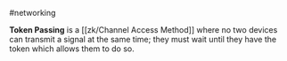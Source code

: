 #networking

**Token Passing** is a [[zk/Channel Access Method]] where no two devices can transmit a signal at the same time; they must wait until they have the token which allows them to do so.